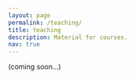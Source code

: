 ```yaml
---
layout: page
permalink: /teaching/
title: teaching
description: Material for courses.
nav: true
---
```


(coming soon...)
